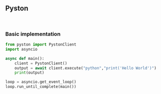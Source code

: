 ## Pyston

<br>

### Basic implementation
```py
from pyston import PystonClient
import asyncio

async def main():
    client = PystonClient()
    output = await client.execute("python","print('Hello World')")
    print(output)

loop = asyncio.get_event_loop()
loop.run_until_complete(main())
```
